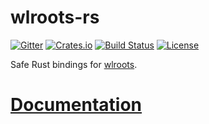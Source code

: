 # wlroots-rs
[![Gitter](https://badges.gitter.im/way-cooler/way-cooler.svg)](https://gitter.im/way-cooler/way-cooler?utm_source=badge&utm_medium=badge&utm_campaign=pr-badge)
[![Crates.io](https://img.shields.io/crates/v/wlroots.svg)](https://crates.io/crates/wlroots)
[![Build Status](https://travis-ci.org/way-cooler/wlroots-rs.svg?branch=master)](https://travis-ci.org/way-cooler/wlroots-rs/)
[![License](https://img.shields.io/badge/license-MIT-blue.svg)](https://github.com/way-cooler/wlroots-rs/)

Safe Rust bindings for [wlroots](https://github.com/SirCmpwn/wlroots).

# [Documentation](https://docs.rs/wlroots/)
